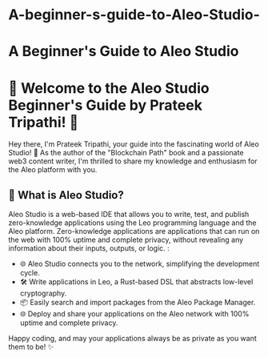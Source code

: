 # A-beginner-s-guide-to-Aleo-Studio-

# A Beginner's Guide to Aleo Studio

# 🌟 Welcome to the Aleo Studio Beginner's Guide by Prateek Tripathi! 🚀

Hey there, I'm Prateek Tripathi, your guide into the fascinating world of Aleo Studio! 👋 As the author of the "Blockchain Path" book and a passionate web3 content writer, I'm thrilled to share my knowledge and enthusiasm for the Aleo platform with you.

## 🚀 What is Aleo Studio?

Aleo Studio is a web-based IDE that allows you to write, test, and publish zero-knowledge applications using the Leo programming language and the Aleo platform. Zero-knowledge applications are applications that can run on the web with 100% uptime and complete privacy, without revealing any information about their inputs, outputs, or logic. :

- 🌐 Aleo Studio connects you to the network, simplifying the development cycle.
- 🛠️ Write applications in Leo, a Rust-based DSL that abstracts low-level cryptography.
- 📦 Easily search and import packages from the Aleo Package Manager.
- 🌐 Deploy and share your applications on the Aleo network with 100% uptime and complete privacy.



Happy coding, and may your applications always be as private as you want them to be! ✨
